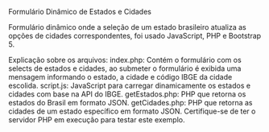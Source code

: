 Formulário Dinâmico de Estados e Cidades

Formulário dinâmico onde a seleção de um estado brasileiro atualiza as opções de cidades correspondentes, foi usado JavaScript, PHP e Bootstrap 5.

Explicação sobre os arquivos:
index.php: Contém o formulário com os selects de estados e cidades, ao submeter o formulário é exibida uma mensagem informando o estado, a cidade e código IBGE da cidade escolida.
script.js: JavaScript para carregar dinamicamente os estados e cidades com base na API do IBGE.
getEstados.php: PHP que retorna os estados do Brasil em formato JSON.
getCidades.php: PHP que retorna as cidades de um estado específico em formato JSON.
Certifique-se de ter o servidor PHP em execução para testar este exemplo.